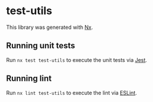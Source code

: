 # test-utils

This library was generated with [Nx](https://nx.dev).

## Running unit tests

Run `nx test test-utils` to execute the unit tests via [Jest](https://jestjs.io).

## Running lint

Run `nx lint test-utils` to execute the lint via [ESLint](https://eslint.org/).
